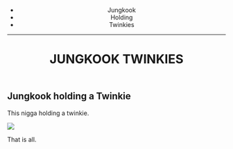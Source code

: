 <!DOCTYPE html>
<html>
    <head>
    </head>
    <body>
        <header>
            <nav>
                <ul>
                    <li>Jungkook</li>
                    <li>Holding</li>
                    <li>Twinkies</li>
                </ul>
            </nav>
            <hr>
            <h1> <b>JUNGKOOK TWINKIES</b> </h1>
        </header>
        <section>
            <h2>Jungkook holding a Twinkie</h2>
            <p>This nigga holding a twinkie.</p>
            <img src="Images/JHT.png">
            <p>That is all.</p>
        </section>
    </body>
</html>

